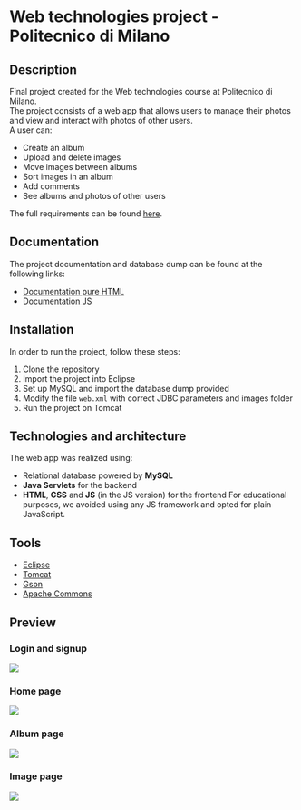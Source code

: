 # Web technologies project - Politecnico di Milano

## Description
Final project created for the Web technologies course at Politecnico di Milano.  
The project consists of a web app that allows users to manage their photos and view and interact with photos of other users.  
A user can:
- Create an album
- Upload and delete images
- Move images between albums
- Sort images in an album
- Add comments
- See albums and photos of other users

The full requirements can be found [here](https://github.com/matteovolpari5/ImageManager/blob/main/requirements.pdf).

## Documentation 
The project documentation and database dump can be found at the following links:
- [Documentation pure HTML](https://github.com/matteovolpari5/ImageManager/tree/main/tiw-2024-ziroldi-volpari-pure-html/documents)
- [Documentation JS](https://github.com/matteovolpari5/ImageManager/tree/main/tiw-2024-ziroldi-volpari-js/documents)

## Installation 
In order to run the project, follow these steps:
1. Clone the repository
2. Import the project into Eclipse
3. Set up MySQL and import the database dump provided
4. Modify the file `web.xml` with correct JDBC parameters and images folder
5. Run the project on Tomcat

## Technologies and architecture
The web app was realized using:
- Relational database powered by **MySQL**
- **Java Servlets** for the backend 
- **HTML**, **CSS** and **JS** (in the JS version) for the frontend 
For educational purposes, we avoided using any JS framework and opted for plain JavaScript.

## Tools 
- [Eclipse](https://www.eclipse.org)
- [Tomcat](https://tomcat.apache.org)
- [Gson](https://github.com/google/gson)
- [Apache Commons](https://commons.apache.org)

## Preview
### Login and signup
<img src="https://github.com/matteovolpari5/ImageManager/blob/main/tiw-2024-ziroldi-volpari-pure-html/photos/login_pure_html.png">

### Home page
<img src="https://github.com/matteovolpari5/ImageManager/blob/main/tiw-2024-ziroldi-volpari-pure-html/photos/home_pure_html.png">

### Album page
<img src="https://github.com/matteovolpari5/ImageManager/blob/main/tiw-2024-ziroldi-volpari-js/photos/album_js.png">

### Image page
<img src="https://github.com/matteovolpari5/ImageManager/blob/main/tiw-2024-ziroldi-volpari-js/photos/image_js.png">

